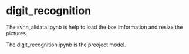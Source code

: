 # digit_recognition
The svhn_alldata.ipynb is help to load the box imformation and resize the pictures.

The digit_recognition.ipynb is the preoject model.
